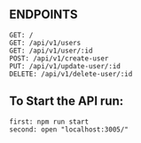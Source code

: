 ## ENDPOINTS

    GET: /
    GET: /api/v1/users
    GET: /api/v1/user/:id
    POST: /api/v1/create-user
    PUT: /api/v1/update-user/:id
    DELETE: /api/v1/delete-user/:id

## To Start the API run:

    first: npm run start
    second: open "localhost:3005/"
